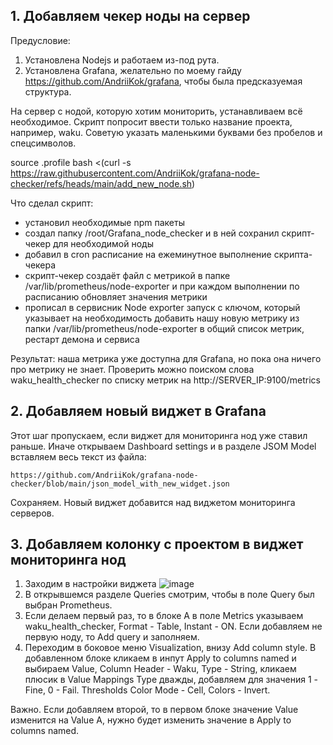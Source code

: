 ## 1.	Добавляем чекер ноды на сервер
Предусловие: 
1. Установлена Nodejs и работаем из-под рута.
2. Установлена Grafana, желательно по моему гайду https://github.com/AndriiKok/grafana, чтобы была предсказуемая структура.
   
На сервер с нодой, которую хотим мониторить, устанавливаем всё необходимое. Скрипт попросит ввести только название проекта, например, waku. Советую указать маленькими буквами без пробелов и спецсимволов. 

   source .profile
   bash <(curl -s https://raw.githubusercontent.com/AndriiKok/grafana-node-checker/refs/heads/main/add_new_node.sh)

Что сделал скрипт:
- установил необходимые npm пакеты
- создал папку /root/Grafana_node_checker и в ней сохранил скрипт-чекер для необходимой ноды
- добавил в cron расписание на ежеминутное выполнение скрипта-чекера
- скрипт-чекер создаёт файл с метрикой в папке /var/lib/prometheus/node-exporter и при каждом выполнении по расписанию обновляет значения метрики
- прописал в сервисник Node exporter запуск с ключом, который указывает на необходимость добавить нашу новую метрику из папки /var/lib/prometheus/node-exporter в общий список метрик, рестарт демона и сервиса

Результат: наша метрика уже доступна для Grafana, но пока она ничего про метрику не знает. Проверить можно поиском слова waku_health_checker по списку метрик на http://SERVER_IP:9100/metrics

## 2.	Добавляем новый виджет в Grafana
Этот шаг пропускаем, если виджет для мониторинга нод уже ставил раньше.
Иначе открываем Dashboard settings и в разделе JSOM Model вставляем весь текст из файла:

    https://github.com/AndriiKok/grafana-node-checker/blob/main/json_model_with_new_widget.json

Сохраняем. Новый виджет добавится над виджетом мониторинга серверов.

## 3.	Добавляем колонку с проектом в виджет мониторинга нод
1. Заходим в настройки виджета
   ![image](https://github.com/user-attachments/assets/4d7b64b3-7e51-4613-a004-145092c38040)
2. В открывшемся разделе Queries смотрим, чтобы в поле Query был выбран Prometheus.
3. Если делаем первый раз, то в блоке A в поле Metrics указываем waku_health_checker, Format - Table, Instant - ON. Если добавляем не первую ноду, то Add query и заполняем.
4. Переходим в боковое меню Visualization, внизу Add column style. В добавленном блоке кликаем в инпут Apply to columns named и выбираем Value, Column Header - Waku, Type - String, кликаем плюсик в Value Mappings Type дважды, добавляем для значения 1 - Fine, 0 - Fail. Thresholds Color Mode - Cell, Colors - Invert.

Важно. Если добавляем второй, то в первом блоке значение Value изменится на Value A, нужно будет изменить значение в Apply to columns named.
